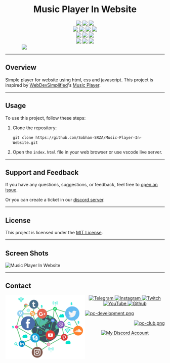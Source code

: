 <div align="center">
    <h1>Music Player In Website</h1>
    <img src="https://badges.aleen42.com/src/javascript.svg">
    <img src="https://badges.aleen42.com/src/html5.svg">
    <img src="https://badges.aleen42.com/src/css3.svg">
    <div>
        <img src="https://img.shields.io/github/license/Sobhan-SRZA/Music-Player-In-Website?label=License">
        <img src="https://img.shields.io/github/last-commit/Sobhan-SRZA/Music-Player-In-Website?label=Last Commit">
        <img src="https://img.shields.io/github/release-date/Sobhan-SRZA/Music-Player-In-Website?label=Last Release">
        <img src="https://img.shields.io/github/downloads/Sobhan-SRZA/Music-Player-In-Website/total?label=Downloads">
    </div>
    <img src="https://img.shields.io/github/languages/code-size/Sobhan-SRZA/Music-Player-In-Website?label=Code Size">
    <img src="https://img.shields.io/github/directory-file-count/Sobhan-SRZA/Music-Player-In-Website?label=Files">
    <img src="https://img.shields.io/github/v/release/Sobhan-SRZA/Music-Player-In-Website?label=Version">
    <div>
        <img src="https://img.shields.io/github/forks/Sobhan-SRZA/Music-Player-In-Website?label=Forks">
        <img src="https://img.shields.io/github/stars/Sobhan-SRZA/Music-Player-In-Website?label=Stars">
        <img src="https://img.shields.io/github/watchers/Sobhan-SRZA/Music-Player-In-Website?label=Watchers">
    </div>
    <div>
        <img style="display:block;margin-left:auto;margin-right:auto;width:400px;" src="https://github-readme-stats.vercel.app/api/pin/?username=Sobhan-SRZA&repo=Music-Player-In-Website&theme=react">
    </div>
</div>

---

## Overview
Simple player for website using html, css and javascript.
This project is inspired by [WebDevSimplified](https://github.com/bradtraversy)'s [Music Player](https://github.com/bradtraversy/vanillawebprojects/tree/master/music-player).

---

## Usage

To use this project, follow these steps:

1. Clone the repository:
   ```
   git clone https://github.com/Sobhan-SRZA/Music-Player-In-Website.git
   ```

2. Open the `index.html` file in your web browser or use vscode live server.

---

## Support and Feedback

If you have any questions, suggestions, or feedback, feel free to [open an issue](https://github.com/Sobhan-SRZA/Music-Player-In-Website/issues).

Or you can create a ticket in our [discord server](https://discord.gg/7nV2MMjyK8).

---

## License

This project is licensed under the [MIT License](https://github.com/Sobhan-SRZA/Music-Player-In-Website/blob/main/LICENSE).

---

## Screen Shots

![Music Player In Website](https://github.com/Sobhan-SRZA/Music-Player-In-Website/assets/90289153/5ba88ac9-7868-470f-a173-a0e3fa5aa52b)

---

## Contact

<div align="center">
  <a href="http://sobhan.epizy.com/" target="_blank">
    <img align="left" src ="https://github.com/Sobhan-SRZA/Sobhan-SRZA/raw/main/source/social-media.png" width = 50% >
  </a>
  <a href="https://t.me/pc_clubs" target="_blank">
    <img alt="Telegram" src="https://img.shields.io/static/v1?message=Telegram&logo=telegram&label=&color=229ED9&logoColor=white&labelColor=&style=flat" height="30" />
  </a>
  <a href="https://www.instagram.com/pc__clubs/" target="_blank">
    <img alt="Instagram" src="https://img.shields.io/static/v1?message=Instagram&logo=instagram&label=&color=C13584&logoColor=white&labelColor=&style=flat" height="30" />
  </a>
  </a>
  <a href="https://www.twitch.tv/sobhan_srza" target="_blank">
    <img alt="Twitch" src="https://img.shields.io/static/v1?message=Twitch&logo=twitch&label=&color=6441A4&logoColor=white&labelColor=&style=flat" height="30" />
  </a>
  <a href="https://www.youtube.com/@mr_sinre?app=desktop&sub_confirmation=1" target="_blank">
    <img alt="YouTube" src="https://img.shields.io/static/v1?message=YouTube&logo=youtube&label=&color=FF0000&logoColor=white&labelColor=&style=flat" height="30" />
  </a>
  <a href="https://github.com/Sobhan-SRZA" target="_blank">
    <img alt="Github" src="https://img.shields.io/static/v1?message=Github&logo=github&label=&color=000000&logoColor=white&labelColor=&style=flat" height="30" />
  </a>
</p>
<p align="left">
  <a href="https://discord.gg/P4XxUmebDa" target="_blank"> 
    <img src="https://discord.com/api/guilds/1054814674979409940/widget.png?style=banner2" alt="pc-development.png">
  </a>
</p>
<p align="right">
  <a href="https://discord.gg/54zDNTAymF" target="_blank"> 
    <img src="https://discord.com/api/guilds/1181764925874507836/widget.png?style=banner2" alt="pc-club.png">
  </a>
</p>
<p align="center">
  <a href="https://discord.com/users/865630940361785345" target="_blank">
    <img alt="My Discord Account" src="https://discord.c99.nl/widget/theme-1/865630940361785345.png"  />
  </a>
</p>
</div>
